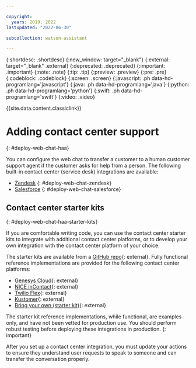 ```yaml
---

copyright:
  years: 2019, 2022
lastupdated: "2022-06-30"

subcollection: watson-assistant

---
```


{:shortdesc: .shortdesc}
{:new_window: target="_blank"}
{:external: target="_blank" .external}
{:deprecated: .deprecated}
{:important: .important}
{:note: .note}
{:tip: .tip}
{:preview: .preview}
{:pre: .pre}
{:codeblock: .codeblock}
{:screen: .screen}
{:javascript: .ph data-hd-programlang='javascript'}
{:java: .ph data-hd-programlang='java'}
{:python: .ph data-hd-programlang='python'}
{:swift: .ph data-hd-programlang='swift'}
{:video: .video}

{{site.data.content.classiclink}}

# Adding contact center support
{: #deploy-web-chat-haa}

You can configure the web chat to transfer a customer to a human customer support agent if the customer asks for help from a person. The following built-in contact center (service desk) integrations are available:

- [Zendesk](/docs/watson-assistant?topic=watson-assistant-deploy-zendesk) {: #deploy-web-chat-zendesk}
- [Salesforce](/docs/watson-assistant?topic=watson-assistant-deploy-salesforce) {: #deploy-web-chat-salesforce}

## Contact center starter kits
{: #deploy-web-chat-haa-starter-kits}

If you are comfortable writing code, you can use the contact center starter kits to integrate with additional contact center platforms, or to develop your own integration with the contact center platform of your choice.

The starter kits are available from a [GitHub repo](https://github.com/watson-developer-cloud/assistant-web-chat-service-desk-starter){: external}. Fully functional reference implementations are provided for the following contact center platforms:

- [Genesys Cloud](https://github.com/watson-developer-cloud/assistant-web-chat-service-desk-starter/tree/main/src/genesys/webChat){: external}
- [NICE inContact](https://github.com/watson-developer-cloud/assistant-web-chat-service-desk-starter/tree/main/src/incontact/webChat){: external}
- [Twilio Flex](https://github.com/watson-developer-cloud/assistant-web-chat-service-desk-starter/tree/main/src/flex/webChat){: external}
- [Kustomer](https://github.com/watson-developer-cloud/assistant-web-chat-service-desk-starter/tree/main/src/kustomer/webChat){: external}
- [Bring your own (starter kit)](https://github.com/watson-developer-cloud/assistant-web-chat-service-desk-starter){: external}

The starter kit reference implementations, while functional, are examples only, and have not been vetted for production use. You should perform robust testing before deploying these integrations in production.
{: important}

After you set up a contact center integration, you must update your actions to ensure they understand user requests to speak to someone and can transfer the conversation properly.
<!--- For more information, see [Adding chat transfer support](/docs/assistant?topic=assistant-dialog-support#dialog-support-transfers){: external}. --->

